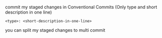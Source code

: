 commit my staged changes in Conventional Commits (Only type and short description in one line)
```
<type>: <short-description-in-one-line>
```
you can split my staged changes to multi commit
